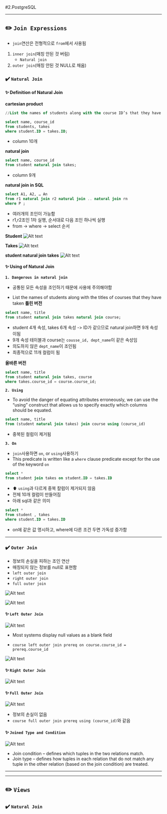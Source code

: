 #2.PostgreSQL

---
## ✏️ `Join Expressions`
- `join`연산은 전형적으로 `from`에서 사용됨
1. `inner join`(매칭 안된 것 버림)
   - `Natural join`
2. `outer join`(매칭 안된 것 NULL로 채움)

### ✔️ `Natural Join`
#### ✨ Definition of Natural Join
**cartesian product**
```sql
//List the names of students along with the course ID’s that they have taken

select name, course_id
from students, takes
where student.ID = takes.ID;
```
- column 10개

**natural join**
```sql
select name, course_id
from student natural join takes;
```
- column 9개


**natural join in SQL**
```sql
select A1, A2, … An
from r1 natural join r2 natural join .. natural join rn
where P ;
```
- 여러개의 조인이 가능함
- r1,r2조인 1차 실행, 순서대로 다음 조인 하나씩 실행
- from -> where -> select 순서

**Student**
![Alt text](image/image-5.png)

**Takes**
![Alt text](image/image-6.png)

**student natural join takes**
![Alt text](image/image-7.png)


#### ✨ Using of Natural Join

**`1. Dangerous in natural join`**
- 공통된 모든 속성을 조인하기 때문에 사용에 주의해야함

- List the names of students along with the titles of courses that they have taken
**틀린 버전**
```sql
select name, title
from student natural join takes natural join course;
```
- student 4개 속성, takes 6개 속성 -> ID가 같으므로 natural join하면 9개 속성이됨
- 9개 속성 테이블과 course는 `cousse_id, dept_name`이 같은 속성임
- 의도하지 않은 `dept_name`이 조인됨
- 최종적으로 11개 컬럼이 됨

**올바른 버전**
```sql
select name, title
from student natural join takes, course
where takes.course_id = course.course_id;
```



**`2. Using`**
- To avoid the danger of equating attributes erroneously, we can use the “using” construct that allows us to specify exactly which columns should be
equated.
```sql
select name, title
from (student natural join takes) join course using (course_id)
```
- 중복된 컬럼이 제거됨


**`3. On`**
- `join`사용하면 `on`, or `using`사용하기
- This predicate is written like a `where` clause predicate except for the use of the keyword `on`
```sql
select *
from student join takes on student.ID = takes.ID
```
- ⬆️ `using`과 다르게 중복 칼럼이 제거되지 않음
- 전체 10개 컬럼이 만들어짐
- 아래 sql과 같은 의미
```sql
select *
from student , takes
where student.ID = takes.ID
```
- on에 같은 값 명시하고, where에 다른 조건 두면 가독성 증가함

---
### ✔️ `Outer Join`
- 정보의 손실을 피하는 조인 연산
- 매칭되지 않는 정보를 null로 표현함
- `left outer join`
- `right outer join`
- `full outer join`

![Alt text](image/image-13.png)

![Alt text](image/image-8.png)

#### ✨ `Left Outer Join`
![Alt text](image/image-14.png)

- Most systems display null values as a blank field

- `course left outer join prereq on course.course_id = prereq.course_id`

![Alt text](image/image-12.png)


#### ✨ `Right Outer Join`
![Alt text](image/image-9.png)



#### ✨ `Full Outer Join`

![Alt text](image/image-10.png)

- 정보의 손실이 없음
- `course full outer join prereq using (course_id)`와 같음


#### ✨ `Joined Type and Condition`

![Alt text](image/image-11.png)

- Join condition – defines which tuples in the two relations match.
- Join type – defines how tuples in each relation that do not match any tuple in the other relation (based on the join condition) are treated.


---
---
## ✏️ `Views`
### ✔️ `Natural Join`